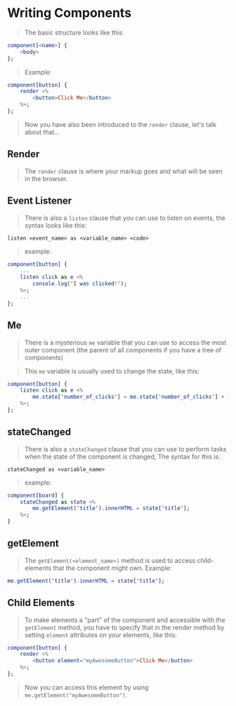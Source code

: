 # Writing Components
> The basic structure looks like this:
```elm
component[<name>] {
    <body>    
};
```
> Example:
```elm
component[button] {
    render <%
        <button>Click Me</button>
    %>;    
};
```
> Now you have also been introduced to the `render` clause, let's talk about
> that...

## Render
> The `render` clause is where your markup goes and what will be seen in the
> browser.

## Event Listener
> There is also a `listen` clause that you can use to listen on events,
> the syntax looks like this:
```
listen <event_name> as <variable_name> <code>
```
> example:
```elm
component[button] {
    ...
    listen click as e <%
        console.log('I was clicked!');
    %>;
    ...    
};
```

## Me
> There is a mysterious `me` variable that you can use to access the most
> outer component (the parent of all components if you have a tree of components)

> This `me` variable is usually used to change the state, like this:
```elm
component[button] {
    listen click as e <%
        me.state['number_of_clicks'] = me.state['number_of_clicks'] + 1;
    %>;  
};
```

## stateChanged
> There is also a `stateChanged` clause that you can use to perform tasks
> when the state of the component is changed,
> The syntax for this is:
```
stateChanged as <variable_name>
```
> example:
```elm
component[board] {
    stateChanged as state <%
        me.getElement('title').innerHTML = state['title'];
    %>;
}
```

## getElement
> The `getElement(<element_name>)` method is used to access child-elements that the component
> might own.
> Example:
```elm
me.getElement('title').innerHTML = state['title'];
```

## Child Elements
> To make elements a "part" of the component and accessible with the
> `getElement` method, you have to specify that in the render method by
> setting `element` attributes on your elements, like this:
```elm
component[button] {
    render <%
        <button element="myAwesomeButton">Click Me</button>
    %>;    
};
```
> Now you can access this element by using `me.getElement("myAwesomeButton")`.
